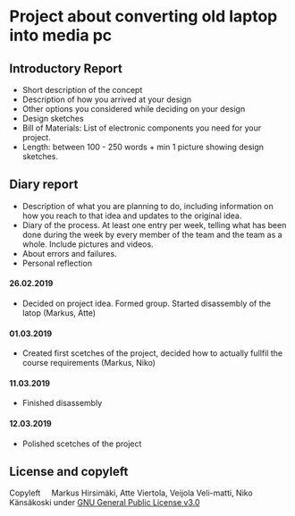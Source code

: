 # Project about converting old laptop into media pc

## Introductory Report
* Short description of the concept
* Description of how you arrived at your design
* Other options you considered while deciding on your design
* Design sketches
* Bill of Materials: List of electronic components you need for your project.
* Length: between 100 - 250 words + min 1 picture showing design sketches.

## Diary report

* Description of what you are planning to do, including information on how you reach to that idea and updates to the original idea.
* Diary of the process. At least one entry per week, telling what has been done during the week by every member of the team and the team as a whole. Include pictures and videos.
* About errors and failures.
* Personal reflection

#### 26.02.2019
- Decided on project idea. Formed group. Started disassembly of the latop (Markus, Atte)
#### 01.03.2019
- Created first scetches of the project, decided how to actually fullfil the course requirements (Markus, Niko)
#### 11.03.2019
- Finished disassembly
#### 12.03.2019
- Polished scetches of the project


## License and copyleft
Copyleft <img src="https://raw.githubusercontent.com/hirsimaki-markus/arduino-PS2-to-USB/master/images/copyleft.png" width="12" height="12"/> Markus Hirsimäki, Atte Viertola, Veijola Veli-matti, Niko Känsäkoski under [GNU General Public License v3.0](https://choosealicense.com/licenses/lgpl-3.0/)
